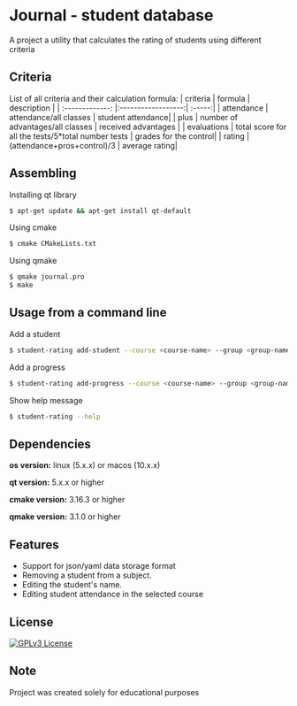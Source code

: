 
# Journal - student database

A project a utility that calculates the rating of students using different criteria


## Criteria

List of all criteria and their calculation formula:
| сriteria       | formula                | description |
| :-------------: |:------------------:| :-----:|
| attendance    | attendance/all classes    | student attendance|
| plus     | number of advantages/all classes |   received advantages | 
| evaluations  | total score for all the tests/5*total number tests          |    grades for the control|
| rating  | (attendance+pros+control)/3 |  average rating|

## Assembling

Installing qt library

```bash
$ apt-get update && apt-get install qt-default
```

Using cmake

```bash
$ cmake CMakeLists.txt
```

Using qmake

```bash
$ qmake journal.pro
$ make
```
## Usage from a command line

Add a student

```bash
$ student-rating add-student --course <course-name> --group <group-name> ---student-name <student-name>
```

Add a progress

```bash
$ student-rating add-progress --course <course-name> --group <group-name> ---student-name <student-name>
```

Show help message

```bash
$ student-rating --help
```










## Dependencies

**os version:** linux (5.x.x) or macos (10.x.x)

**qt version:** 5.x.x or higher

**cmake version:** 3.16.3 or higher

**qmake version:** 3.1.0 or higher


## Features

- Support for json/yaml data storage format
- Removing a student from a subject.
- Editing the student's name.
- Editing student attendance in the selected course


## License

[![GPLv3 License](https://img.shields.io/badge/License-GPL%20v3-yellow.svg)](https://opensource.org/licenses/)
## Note

Project was created solely for educational purposes
